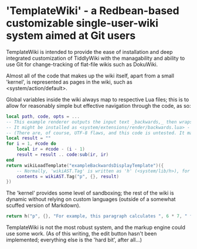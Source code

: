 # 'TemplateWiki' - a Redbean-based customizable single-user-wiki system aimed at Git users

TemplateWiki is intended to provide the ease of installation and deep integrated customization of TiddlyWiki with the managability and ability to use Git for change-tracking of flat-file wikis such as DokuWiki.

Almost all of the code that makes up the wiki itself, apart from a small 'kernel', is represented as pages in the wiki, such as <system/action/default>.

Global variables inside the wiki always map to respective Lua files; this is to allow for reasonably simple but effective navigation through the code, as so:

```lua
local path, code, opts = ...
-- This example renderer outputs the input text _backwards,_ then wraps it in a template.
-- It might be installed as <system/extensions/render/backwards.lua> - it would then render '.backwards' files.
-- (There are, of course, UTF-8 flaws, and this code is untested. It mainly shows off the hyperlinking.)
local result = ""
for i = 1, #code do
	local ir = #code - (i - 1)
	result = result .. code:sub(ir, ir)
end
return wikiLoadTemplate("exampleBackwardsDisplayTemplate")({
	-- Normally, 'wikiAST.Tag' is written as 'h' (<system/lib/h>), for convenience.
	contents = wikiAST.Tag("p", {}, result)
})
```

The 'kernel' provides some level of sandboxing; the rest of the wiki is dynamic without relying on custom languages (outside of a somewhat scuffed version of Markdown).

```t.lua
return h("p", {}, "For example, this paragraph calculates ", 6 * 7, " from 6 * 7.")
```

TemplateWiki is not the most robust system, and the markup engine could use some work. (As of this writing, the edit button hasn't been implemented; everything else is the 'hard bit', after all...)

